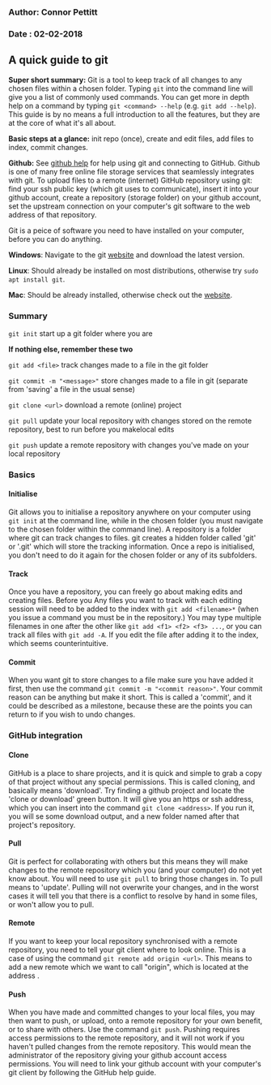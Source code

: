 ### Author: Connor Pettitt
### Date  : 02-02-2018


## A quick guide to git 

**Super short summary:** Git is a tool to keep track of all changes to any chosen files within a chosen folder. Typing `git` into the command line will give you a list of commonly used commands. You can get more in depth help on a command by typing `git <command> --help` (e.g. `git add --help`). This guide is by no means a full introduction to all the features, but they are at the core of what it's all about.

**Basic steps at a glance:** init repo (once), create and edit files, add files to index, commit changes.




**Github:** See [github help](https://help.github.com/) for help using git and connecting to GitHub. Github is one of many free online file storage services that seamlessly integrates with git. To upload files to a remote (internet) GitHub repository using git: find your ssh public key (which git uses to communicate), insert it into your github account, create a repository (storage folder) on your github account, set the upstream connection on your computer's git software to the web address of that repository.


Git is a peice of software you need to have installed on your computer, before you can do anything.

**Windows**: Navigate to the git [website](https://git-scm.com/)  and download the latest version.

**Linux**: Should already be installed on most distributions, otherwise try `sudo apt install git`.

**Mac**: Should be already installed, otherwise check out the [website](https://git-scm.com/).


### Summary
`git init`                  start up a git folder where you are

**If nothing else, remember these two**

`git add <file>`            track changes made to a file in the git folder

`git commit -m "<message>"` store changes made to a file in git (separate from 'saving' a file in the usual sense)


`git clone <url>`           download a remote (online) project

`git pull`                  update your local repository with changes stored on the remote repository, best to run before you makelocal edits

`git push`                  update a remote repository with changes you've made on your local repository


### Basics
#### Initialise
Git allows you to initialise a repository anywhere on your computer using `git init` at the command line, while in the chosen folder (you must navigate to the chosen folder within the command line). A repository is a folder where git can track changes to files. git creates a hidden folder called 'git' or '.git' which will store the tracking information. Once a repo is initialised, you don't need to do it again for the chosen folder or any of its subfolders.

#### Track
Once you have a repository, you can freely go about making edits and creating files. Before you Any files you want to track with each editing session will need to be added to the index with `git add <filename>*` (when you issue a command you must be in the repository.) You may type multiple filenames in one after the other like `git add <f1> <f2> <f3> ...`, or you can track all files with `git add -A`. If you edit the file after adding it to the index, which seems counterintuitive.

#### Commit
When you want git to store changes to a file make sure you have added it first, then use the command `git commit -m "<commit reason>"`. Your commit reason can be anything but make it short. This is called a 'commit', and it could be described as a milestone, because these are the points you can return to if you wish to undo changes.

### GitHub integration 
#### Clone 
GitHub is a place to share projects, and it is quick and simple to grab a copy of that project without any special permissions. This is called cloning, and basically means 'download'. Try finding a github project and locate the 'clone or download' green button. It will give you an https or ssh address, which you can insert into the command `git clone <address>`. If you run it, you will se some download output, and a new folder named after that project's repository.

#### Pull
Git is perfect for collaborating with others but this means they will make changes to the remote repository which you (and your computer) do not yet know about. You will need to use `git pull` to bring those changes in. To pull means to 'update'. Pulling will not overwrite your changes, and in the worst cases it will tell you that there is a conflict to resolve by hand in some files, or won't allow you to pull.

#### Remote
If you want to keep your local repository synchronised with a remote repository, you need to tell your git client where to look online. This is a case of using the command `git remote add origin <url>`. This means to add a new remote which we want to call "origin", which is located at the address <url>. 

#### Push
When you have made and committed changes to your local files, you may then want to push, or upload, onto a remote repository for your own benefit, or to share with others. Use the command `git push`. Pushing requires access permissions to the remote repository, and it will not work if you haven't pulled changes from the remote repository. This would mean the administrator of the repository giving your github account access permissions. You will need to link your github account with your computer's git client by following the GitHub help guide.


